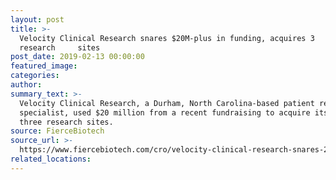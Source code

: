 ```yaml
---
layout: post
title: >-
  Velocity Clinical Research snares $20M-plus in funding, acquires 3
  research     sites
post_date: 2019-02-13 00:00:00
featured_image:
categories:
author:
summary_text: >-
  Velocity Clinical Research, a Durham, North Carolina-based patient recruitment
  specialist, used $20 million from a recent fundraising to acquire its first
  three research sites.
source: FierceBiotech
source_url: >-
  https://www.fiercebiotech.com/cro/velocity-clinical-research-snares-20m-plus-funding-acquires-three-research-sites
related_locations:
---
```


